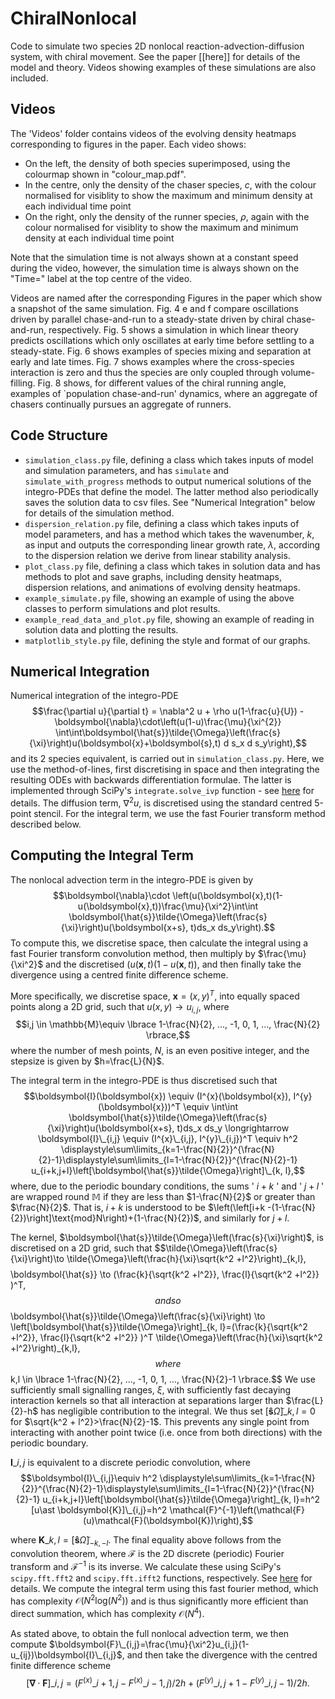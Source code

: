 # ChiralNonlocal
Code to simulate two species 2D nonlocal reaction-advection-diffusion system, with chiral movement. See the paper [[here]] for details of the model and theory. Videos showing examples of these simulations are also included.

## Videos
The 'Videos' folder contains videos of the evolving density heatmaps corresponding to figures in the paper. Each video shows: 
* On the left, the density of both species superimposed, using the colourmap shown in "colour_map.pdf".
* In the centre, only the density of the chaser species, $c$, with the colour normalised for visiblity to show the maximum and minimum density at each individual time point
* On the right, only the density of the runner species, $\rho$, again with the colour normalised for visiblity to show the maximum and minimum density at each individual time point

Note that the simulation time is not always shown at a constant speed during the video, however, the simulation time is always shown on the "Time=" label at the top centre of the video.

Videos are named after the corresponding Figures in the paper which show a snapshot of the same simulation. Fig. 4 e and f compare oscillations driven by parallel chase-and-run to a steady-state driven by chiral chase-and-run, respectively. Fig. 5 shows a simulation in which linear theory predicts oscillations which only oscillates at early time before settling to a steady-state. Fig. 6 shows examples of species mixing and separation at early and late times. Fig. 7 shows examples where the cross-species interaction is zero and thus the species are only coupled through volume-filling. Fig. 8 shows, for different values of the chiral running angle, examples of `population chase-and-run' dynamics, where an aggregate of chasers continually pursues an aggregate of runners.


## Code Structure
* `simulation_class.py` file, defining a class which takes inputs of model and simulation parameters, and has `simulate` and `simulate_with_progress` methods to output numerical solutions of the integro-PDEs that define the model. The latter method also periodically saves the solution data to csv files. See "Numerical Integration" below for details of the simulation method.
* `dispersion_relation.py` file, defining a class which takes inputs of model parameters, and has a method which takes the wavenumber, $k$, as input and outputs the corresponding linear growth rate, $\lambda$, according to the dispersion relation we derive from linear stability analysis.
* `plot_class.py` file, defining a class which takes in solution data and has methods to plot and save graphs, including density heatmaps, dispersion relations, and animations of evolving density heatmaps.
* `example_simulate.py` file, showing an example of using the above classes to perform simulations and plot results.
* `example_read_data_and_plot.py` file, showing an example of reading in solution data and plotting the results.
* `matplotlib_style.py` file, defining the style and format of our graphs.


## Numerical Integration
Numerical integration of the integro-PDE
$$\frac{\partial u}{\partial t} = \nabla^2 u + \rho u(1-\frac{u}{U}) -\boldsymbol{\nabla}\cdot\left(u(1-u)\frac{\mu}{\xi^{2}} \int\int\boldsymbol{\hat{s}}\tilde{\Omega}\left(\frac{s}{\xi}\right)u(\boldsymbol{x}+\boldsymbol{s},t) d s_x d s_y\right),$$
and its 2 species equivalent, is carried out in `simulation_class.py`. Here, we use the method-of-lines, first discretising in space and then integrating the resulting ODEs with backwards differentiation formulae. The latter is implemented through SciPy's `integrate.solve_ivp` function - see [here](https://docs.scipy.org/doc/scipy/reference/generated/scipy.integrate.solve_ivp.html) for details. The diffusion term, $\nabla^2 u$, is discretised using the standard centred 5-point stencil. For the integral term, we use the fast Fourier transform method described below. 

## Computing the Integral Term
The nonlocal advection term in the integro-PDE is given by
$$\boldsymbol{\nabla}\cdot \left(u(\boldsymbol{x},t)(1-u(\boldsymbol{x},t))\frac{\mu}{\xi^2}\int\int \boldsymbol{\hat{s}}\tilde{\Omega}\left(\frac{s}{\xi}\right)u(\boldsymbol{x+s}, t)ds_x ds_y\right).$$
To compute this, we discretise space, then calculate the integral using a fast Fourier transform convolution method, then multiply by $\frac{\mu}{\xi^2}$ and the discretised $(u(\boldsymbol{x},t)(1-u(\boldsymbol{x},t))$, and then finally take the divergence using a centred finite difference scheme. 

More specifically, we discretise space, $\boldsymbol{x}=(x,y)^T$, into equally spaced points along a 2D grid, such that $u(x,y) \to u_{i,j}$, where $$i,j \in \mathbb{M}\equiv \lbrace 1-\frac{N}{2}, ..., -1, 0, 1, ..., \frac{N}{2} \rbrace,$$ where the number of mesh points, $N$, is an even positive integer, and the stepsize is given by $h=\frac{L}{N}$.

The integral term in the integro-PDE is thus discretised such that
$$\boldsymbol{I}(\boldsymbol{x}) \equiv (I^{x}(\boldsymbol{x}), I^{y}(\boldsymbol{x}))^T \equiv \int\int \boldsymbol{\hat{s}}\tilde{\Omega}\left(\frac{s}{\xi}\right)u(\boldsymbol{x+s}, t)ds_x ds_y \longrightarrow \boldsymbol{I}\_{i,j} \equiv (I^{x}\_{i,j}, I^{y}\_{i,j})^T \equiv h^2  \displaystyle\sum\limits_{k=1-\frac{N}{2}}^{\frac{N}{2}-1}\displaystyle\sum\limits_{l=1-\frac{N}{2}}^{\frac{N}{2}-1} u_{i+k,j+l}\left[\boldsymbol{\hat{s}}\tilde{\Omega}\right]\_{k, l},$$
where, due to the periodic boundary conditions, the sums ' $i+k$ ' and ' $j+l$ ' are wrapped round $\mathbb{M}$ if they are less than $1-\frac{N}{2}$ or greater than $\frac{N}{2}$. That is, $i+k$ is understood to be $\left(\left[i+k -(1-\frac{N}{2})\right]\text{mod}N\right)+(1-\frac{N}{2})$, and similarly for $j+l$. 

The kernel, $\boldsymbol{\hat{s}}\tilde{\Omega}\left(\frac{s}{\xi}\right)$, is discretised on a 2D grid, such that $$\tilde{\Omega}\left(\frac{s}{\xi}\right)\to \tilde{\Omega}\left(\frac{h}{\xi}\sqrt{k^2 +l^2}\right)_\{k,l},$$ $$\boldsymbol{\hat{s}} \to (\frac{k}{\sqrt{k^2 +l^2}}, \frac{l}{\sqrt{k^2 +l^2}} )^T,$$ and so $$\boldsymbol{\hat{s}}\tilde{\Omega}\left(\frac{s}{\xi}\right) \to \left[\boldsymbol{\hat{s}}\tilde{\Omega}\right]\_{k, l}=(\frac{k}{\sqrt{k^2 +l^2}}, \frac{l}{\sqrt{k^2 +l^2}} )^T \tilde{\Omega}\left(\frac{h}{\xi}\sqrt{k^2 +l^2}\right)\_{k,l},$$ where $$k,l \in \lbrace 1-\frac{N}{2}, ..., -1, 0, 1, ..., \frac{N}{2}-1 \rbrace.$$ We use sufficiently small signalling ranges, $\xi$, with sufficiently fast decaying interaction kernels so that all interaction at separations larger than $\frac{L}{2}-h$ has negligible contribution to the integral. We thus set $\left[\boldsymbol{\hat{s}}\tilde{\Omega}\right]\_{k, l}=0$ for $\sqrt{k^2 + l^2}>\frac{N}{2}-1$. This prevents any single point from interacting with another point twice (i.e. once from both directions) with the periodic boundary. 

$\boldsymbol{I}\_{i,j}$ is equivalent to a discrete periodic convolution, where $$\boldsymbol{I}\_{i,j}\equiv h^2  \displaystyle\sum\limits_{k=1-\frac{N}{2}}^{\frac{N}{2}-1}\displaystyle\sum\limits_{l=1-\frac{N}{2}}^{\frac{N}{2}-1} u_{i+k,j+l}\left[\boldsymbol{\hat{s}}\tilde{\Omega}\right]_{k, l}=h^2 [u\ast \boldsymbol{K}]\_{i,j}=h^2 \mathcal{F}^{-1}\left(\mathcal{F}(u)\mathcal{F}(\boldsymbol{K})\right),$$

where $\boldsymbol{K}\_{k,l}=\left[\boldsymbol{\hat{s}}\tilde{\Omega}\right]_{-k, -l}$. The final equality above follows from the convolution theorem,  where $\mathcal{F}$ is the 2D discrete (periodic) Fourier transform and $\mathcal{F}^{-1}$ is its inverse. We calculate these using SciPy's `scipy.fft.fft2` and `scipy.fft.ifft2` functions, respectively. See [here](https://docs.scipy.org/doc/scipy/reference/generated/scipy.fft.fft2.html) for details. We compute the integral term using this fast fourier method, which has complexity $\mathcal{O}(N^2\text{log}(N^2))$ and is thus significantly more efficient than direct summation, which has complexity $\mathcal{O}(N^4)$.

As stated above, to obtain the full nonlocal advection term, we then compute $\boldsymbol{F}\_{i,j}=\frac{\mu}{\xi^2}u_{i,j}(1-u_{ij})\boldsymbol{I}\_{i,j}$, and then take the divergence with the centred finite difference scheme $$\left[\boldsymbol{\nabla}\cdot \boldsymbol{F}\right]\_{i,j} = (F^{(x)}\_{i+1,j} - F^{(x)}\_{i-1,j})/2h  + (F^{(y)}\_{i,j+1} - F^{(y)}\_{i,j-1})/2h.$$
